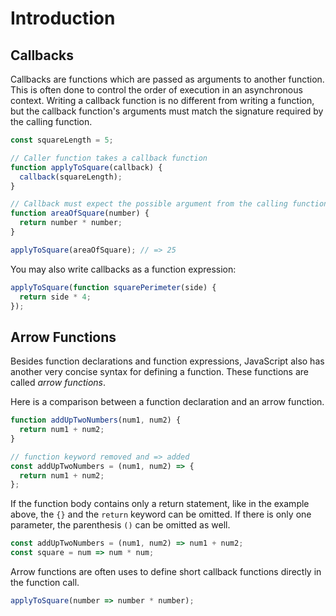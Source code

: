 # Introduction

## Callbacks

Callbacks are functions which are passed as arguments to another function. This is often done to control the order of execution in an asynchronous context. Writing a callback function is no different from writing a function, but the callback function's arguments must match the signature required by the calling function.

```javascript
const squareLength = 5;

// Caller function takes a callback function
function applyToSquare(callback) {
  callback(squareLength);
}

// Callback must expect the possible argument from the calling function
function areaOfSquare(number) {
  return number * number;
}

applyToSquare(areaOfSquare); // => 25
```

You may also write callbacks as a function expression:

```javascript
applyToSquare(function squarePerimeter(side) {
  return side * 4;
});
```

## Arrow Functions

Besides function declarations and function expressions, JavaScript also has another very concise syntax for defining a function.
These functions are called _arrow functions_.

Here is a comparison between a function declaration and an arrow function.

```javascript
function addUpTwoNumbers(num1, num2) {
  return num1 + num2;
}

// function keyword removed and => added
const addUpTwoNumbers = (num1, num2) => {
  return num1 + num2;
};
```

If the function body contains only a return statement, like in the example above, the `{}` and the `return` keyword can be omitted.
If there is only one parameter, the parenthesis `()` can be omitted as well.

<!-- prettier-ignore-start -->
```javascript
const addUpTwoNumbers = (num1, num2) => num1 + num2;
const square = num => num * num;
```
<!-- prettier-ignore-end -->

Arrow functions are often uses to define short callback functions directly in the function call.

<!-- prettier-ignore-start -->
```javascript
applyToSquare(number => number * number);
```
<!-- prettier-ignore-end -->
